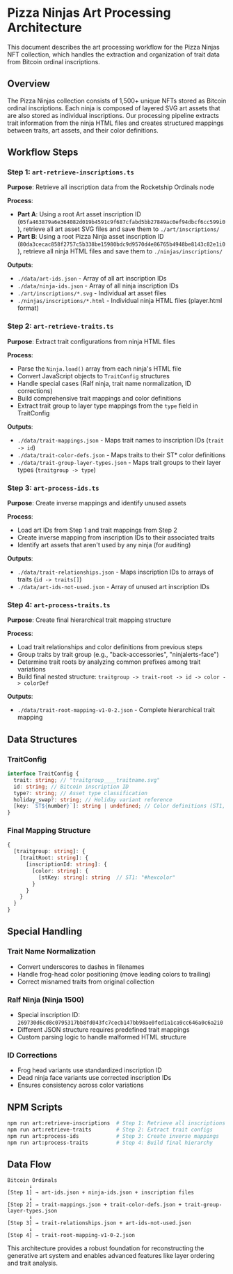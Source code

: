 # Pizza Ninjas Art Processing Architecture

This document describes the art processing workflow for the Pizza Ninjas NFT collection, which handles the extraction and organization of trait data from Bitcoin ordinal inscriptions.

## Overview

The Pizza Ninjas collection consists of 1,500+ unique NFTs stored as Bitcoin ordinal inscriptions. Each ninja is composed of layered SVG art assets that are also stored as individual inscriptions. Our processing pipeline extracts trait information from the ninja HTML files and creates structured mappings between traits, art assets, and their color definitions.

## Workflow Steps

### Step 1: `art-retrieve-inscriptions.ts`

**Purpose**: Retrieve all inscription data from the Rocketship Ordinals node

**Process**:

- **Part A**: Using a root Art asset inscription ID (`05fa463879a6e364082d019b4591c9f687cfabd5bb27849ac0ef94dbcf6cc599i0`), retrieve all art asset SVG files and save them to `./art/inscriptions/`
- **Part B**: Using a root Pizza Ninja asset inscription ID (`80da3cecac858f2757c5b338be15980bdc9d9570d4e86765b4948be8143c82e1i0`), retrieve all ninja HTML files and save them to `./ninjas/inscriptions/`

**Outputs**:

- `./data/art-ids.json` - Array of all art inscription IDs
- `./data/ninja-ids.json` - Array of all ninja inscription IDs
- `./art/inscriptions/*.svg` - Individual art asset files
- `./ninjas/inscriptions/*.html` - Individual ninja HTML files (player.html format)

### Step 2: `art-retrieve-traits.ts`

**Purpose**: Extract trait configurations from ninja HTML files

**Process**:

- Parse the `Ninja.load()` array from each ninja's HTML file
- Convert JavaScript objects to `TraitConfig` structures
- Handle special cases (Ralf ninja, trait name normalization, ID corrections)
- Build comprehensive trait mappings and color definitions
- Extract trait group to layer type mappings from the `type` field in TraitConfig

**Outputs**:

- `./data/trait-mappings.json` - Maps trait names to inscription IDs (`trait -> id`)
- `./data/trait-color-defs.json` - Maps traits to their ST\* color definitions
- `./data/trait-group-layer-types.json` - Maps trait groups to their layer types (`traitgroup -> type`)

### Step 3: `art-process-ids.ts`

**Purpose**: Create inverse mappings and identify unused assets

**Process**:

- Load art IDs from Step 1 and trait mappings from Step 2
- Create inverse mapping from inscription IDs to their associated traits
- Identify art assets that aren't used by any ninja (for auditing)

**Outputs**:

- `./data/trait-relationships.json` - Maps inscription IDs to arrays of traits (`id -> traits[]`)
- `./data/art-ids-not-used.json` - Array of unused art inscription IDs

### Step 4: `art-process-traits.ts`

**Purpose**: Create final hierarchical trait mapping structure

**Process**:

- Load trait relationships and color definitions from previous steps
- Group traits by trait group (e.g., "back-accessories", "ninjalerts-face")
- Determine trait roots by analyzing common prefixes among trait variations
- Build final nested structure: `traitgroup -> trait-root -> id -> color -> colorDef`

**Outputs**:

- `./data/trait-root-mapping-v1-0-2.json` - Complete hierarchical trait mapping

## Data Structures

### TraitConfig

```typescript
interface TraitConfig {
  trait: string; // "traitgroup____traitname.svg"
  id: string; // Bitcoin inscription ID
  type?: string; // Asset type classification
  holiday_swap?: string; // Holiday variant reference
  [key: `ST${number}`]: string | undefined; // Color definitions (ST1, ST2, etc.)
}
```

### Final Mapping Structure

```typescript
{
  [traitgroup: string]: {
    [traitRoot: string]: {
      [inscriptionId: string]: {
        [color: string]: {
          [stKey: string]: string  // ST1: "#hexcolor"
        }
      }
    }
  }
}
```

## Special Handling

### Trait Name Normalization

- Convert underscores to dashes in filenames
- Handle frog-head color positioning (move leading colors to trailing)
- Correct misnamed traits from original collection

### Ralf Ninja (Ninja 1500)

- Special inscription ID: `269730d6cd8c0795317bb8fd043fc7cecb147bb98ae0fed1a1ca9cc646a0c6a2i0`
- Different JSON structure requires predefined trait mappings
- Custom parsing logic to handle malformed HTML structure

### ID Corrections

- Frog head variants use standardized inscription ID
- Dead ninja face variants use corrected inscription IDs
- Ensures consistency across color variations

## NPM Scripts

```bash
npm run art:retrieve-inscriptions  # Step 1: Retrieve all inscriptions
npm run art:retrieve-traits        # Step 2: Extract trait configs
npm run art:process-ids            # Step 3: Create inverse mappings
npm run art:process-traits         # Step 4: Build final hierarchy
```

## Data Flow

```
Bitcoin Ordinals
       ↓
[Step 1] → art-ids.json + ninja-ids.json + inscription files
       ↓
[Step 2] → trait-mappings.json + trait-color-defs.json + trait-group-layer-types.json
       ↓
[Step 3] → trait-relationships.json + art-ids-not-used.json
       ↓
[Step 4] → trait-root-mapping-v1-0-2.json
```

This architecture provides a robust foundation for reconstructing the generative art system and enables advanced features like layer ordering and trait analysis.
